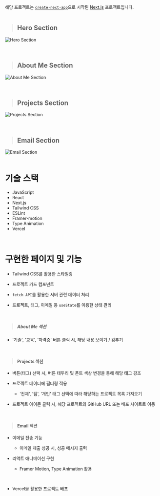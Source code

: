 해당 프로젝트는 [`create-next-app`](https://github.com/vercel/next.js/tree/canary/packages/create-next-app)으로 시작된 [Next.js](https://nextjs.org/) 프로젝트입니다.
<br><br>

> ## Hero Section
<div style={{ textAlign: 'center' }}>
  <img style={{ width: '70%', margin: '0 auto' }} src="https://github.com/dodam24/portfolio-website/assets/121652059/95835a32-9fa7-4020-a016-4304cc4896e9" alt="Hero Section" />
</div>
<br><br>

> ## About Me Section
<div style={{ textAlign: 'center' }}>
  <img style={{ width: '70%', margin: '0 auto' }} src="https://github.com/dodam24/portfolio-website/assets/121652059/ed954e28-7b9b-436e-aff4-673bb013dce8" alt="About Me Section" />
</div>
<br><br>

> ## Projects Section
<div style={{ textAlign: 'center' }}>
  <img style={{ width: '70%', margin: '0 auto' }} src="https://github.com/dodam24/portfolio-website/assets/121652059/787a746b-e447-43a9-b3d2-d346e3337f2f" alt="Projects Section" />
</div>
<br><br>

> ## Email Section
<div style={{ textAlign: 'center' }}>
  <img style={{ width: '70%', margin: '0 auto' }} src="https://github.com/dodam24/portfolio-website/assets/121652059/cedc001a-b2f6-4820-a30c-4c4d4e863b5c" alt="Email Section" />
</div>

<br>

# 기술 스택
- JavaScript
- React
- Next.js
- Tailwind CSS
- ESLint
- Framer-motion
- Type Animation
- Vercel
<br>

# 구현한 페이지 및 기능
- Tailwind CSS를 활용한 스타일링

- 프로젝트 카드 컴포넌트

- `fetch API`를 활용한 서버 관련 데이터 처리

- 프로젝트, 태그, 이메일 등 `useState`를 이용한 상태 관리
<br>

> ##### About Me 섹션
- '기술', '교육', '자격증' 버튼 클릭 시, 해당 내용 보이기 / 감추기
<br>

> #### Projects 섹션
- 버튼(태그) 선택 시, 버튼 테두리 및 폰트 색상 변경을 통해 해당 태그 강조
  
- 프로젝트 데이터에 필터링 적용
    - '전체', '팀', '개인' 태그 선택에 따라 해당하는 프로젝트 목록 가져오기

- 프로젝트 아이콘 클릭 시, 해당 프로젝트의 GitHub URL 또는 배포 사이트로 이동
<br>

> #### Email 섹션
- 이메일 전송 기능
    - 이메일 제출 성공 시, 성공 메시지 출력

- 리액트 애니메이션 구현
    - Framer Motion, Type Animation 활용
<br>

- Vercel을 활용한 프로젝트 배포
